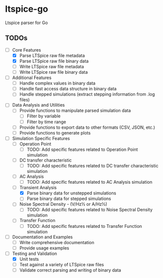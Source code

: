 # ltspice-go
Ltspice parser for Go

## TODOs 

- [ ] Core Features
    - [x] Parse LTSpice raw file metadata
    - [x] Parse LTSpice raw file binary data
    - [ ] Write LTSpice raw file metadata
    - [ ] Write LTSpice raw file binary data

- [ ] Additional Features
    - [ ] Handle complex values in binary data
    - [ ] Handle fast access data structure in binary data
    - [ ] Handle stepped simulations (extract stepping information from .log files)

- [ ] Data Analysis and Utilities
    - [ ] Provide functions to manipulate parsed simulation data
        - [ ] Filter by variable
        - [ ] Filter by time range
    - [ ] Provide functions to export data to other formats (CSV, JSON, etc.)
    - [ ] Provide functions to generate plots

- [ ] Simulation Specific Features
    - [ ] Operation Point
        - [ ] TODO: Add specific features related to Operation Point simulation
    - [ ] DC transfer characteristic
        - [ ] TODO: Add specific features related to DC transfer characteristic simulation
    - [ ] AC Analysis
        - [ ] TODO: Add specific features related to AC Analysis simulation
    - [ ] Transient Analysis
        - [x] Parse binary data for unstepped simulations
        - [ ] Parse binary data for stepped simulations
    - [ ] Noise Spectral Density - (V/Hz½ or A/Hz½)
        - [ ] TODO: Add specific features related to Noise Spectral Density simulation
    - [ ] Transfer Function
        - [ ] TODO: Add specific features related to Transfer Function simulation

- [ ] Documentation and Examples
    - [ ] Write comprehensive documentation
    - [ ] Provide usage examples

- [ ] Testing and Validation
    - [x] Unit tests
    - [ ] Test against a variety of LTSpice raw files
    - [ ] Validate correct parsing and writing of binary data
